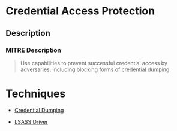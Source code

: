 
# Credential Access Protection

## Description

### MITRE Description

> Use capabilities to prevent successful credential access by adversaries; including blocking forms of credential dumping.


# Techniques


* [Credential Dumping](../techniques/Credential-Dumping.md)

* [LSASS Driver](../techniques/LSASS-Driver.md)
    
